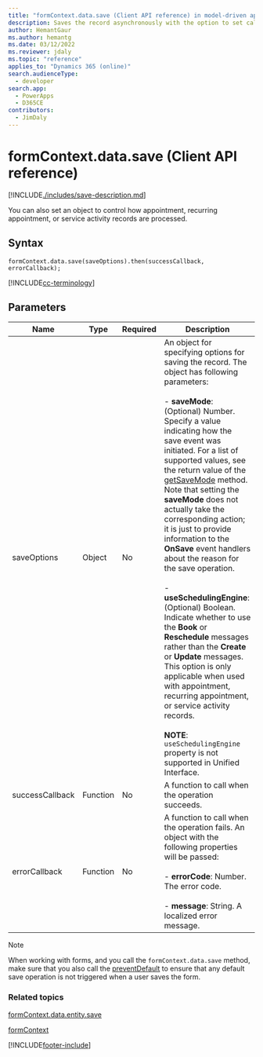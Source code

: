 ```yaml
---
title: "formContext.data.save (Client API reference) in model-driven apps| MicrosoftDocs"
description: Saves the record asynchronously with the option to set callback functions to be executed after the save operation is completed.
author: HemantGaur
ms.author: hemantg
ms.date: 03/12/2022
ms.reviewer: jdaly
ms.topic: "reference"
applies_to: "Dynamics 365 (online)"
search.audienceType: 
  - developer
search.app: 
  - PowerApps
  - D365CE
contributors:
  - JimDaly
---
```


# formContext.data.save (Client API reference)

[!INCLUDE[./includes/save-description.md](./includes/save-description.md)]

You can also set an object to control how appointment, recurring appointment, or service activity records are processed.

## Syntax

`formContext.data.save(saveOptions).then(successCallback, errorCallback);`

[!INCLUDE[cc-terminology](../../../../data-platform/includes/cc-terminology.md)]

## Parameters

|Name|Type|Required|Description|
|--|--|--|--|
|saveOptions|Object|No|An object for specifying options for saving the record. The object has following parameters:<br/><br/>- **saveMode**: (Optional) Number. Specify a value indicating how the save event was initiated. For a list of supported values, see the return value of the [getSaveMode](../save-event-arguments/getsavemode.md) method. Note that setting the **saveMode** does not actually take the corresponding action; it is just to provide information to the **OnSave** event handlers about the reason for the save operation.<br/><br/>- **useSchedulingEngine**: (Optional) Boolean. Indicate whether to use the **Book** or **Reschedule** messages rather than the **Create** or **Update** messages. This option is only applicable when used with appointment, recurring appointment, or service activity records.<br/><br/> **NOTE**: `useSchedulingEngine` property is not supported in Unified Interface.|
|successCallback|Function|No|A function to call when the operation succeeds.|
|errorCallback|Function|No|A function to call when the operation fails. An object with the following properties will be passed:<br/><br/>- **errorCode**: Number. The error code.<br/><br/>- **message**: String. A localized error message.|

> [!NOTE]
> When working with forms, and you call the `formContext.data.save` method, make sure that you also call the [preventDefault](../save-event-arguments/preventDefault.md) to ensure that any default save operation is not triggered when a user saves the form.


### Related topics

[formContext.data.entity.save](../formContext-data-entity/save.md)

[formContext](../../clientapi-form-context.md)



[!INCLUDE[footer-include](../../../../../includes/footer-banner.md)]